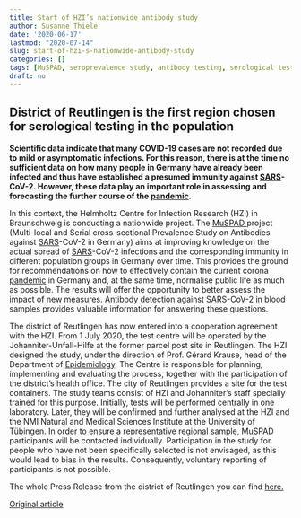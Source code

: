 ```yaml
---
title: Start of HZI’s nationwide antibody study
author: Susanne Thiele
date: '2020-06-17'
lastmod: "2020-07-14"
slug: start-of-hzi-s-nationwide-antibody-study
categories: []
tags: [MuSPAD, seroprevalence study, antibody testing, serological test, serological survey, screening]
draft: no
---
```


## District of Reutlingen is the first region chosen for serological testing in the population

**Scientific data indicate that many COVID-19 cases are not recorded due to mild or asymptomatic infections. For this reason, there is at the time no sufficient data on how many people in Germany have already been infected and thus have established a presumed immunity against [SARS](https://www.helmholtz-hzi.de/en/info-centre/glossary/entry/sars/)-CoV-2. However, these data play an important role in assessing and forecasting the further course of the [pandemic](https://www.helmholtz-hzi.de/en/info-centre/glossary/entry/pandemic/).**

In this context, the Helmholtz Centre for Infection Research (HZI) in Braunschweig is conducting a nationwide project. The [MuSPAD ](https://www.helmholtz-hzi.de/en/research/forschungsprojekte/view/projekt/detail/muspad/ "Opens external link in a new window")project (Multi-local and Serial cross-sectional Prevalence Study on Antibodies against [SARS](https://www.helmholtz-hzi.de/en/info-centre/glossary/entry/sars/)-CoV-2 in Germany) aims at improving knowledge on the actual spread of [SARS](https://www.helmholtz-hzi.de/en/info-centre/glossary/entry/sars/)-CoV-2 infections and the corresponding immunity in different population groups in Germany over time. This provides the ground for recommendations on how to effectively contain the current corona [pandemic](https://www.helmholtz-hzi.de/en/info-centre/glossary/entry/pandemic/) in Germany and, at the same time, normalise public life as much as possible. The results will offer the opportunity to better assess the impact of new measures. Antibody detection against [SARS](https://www.helmholtz-hzi.de/en/info-centre/glossary/entry/sars/)-CoV-2 in blood samples provides valuable information for answering these questions.

The district of Reutlingen has now entered into a cooperation agreement with the HZI. From 1 July 2020, the test centre will be operated by the Johanniter-Unfall-Hilfe at the former parcel post site in Reutlingen. The HZI designed the study, under the direction of Prof. Gérard Krause, head of the Department of [Epidemiology](https://www.helmholtz-hzi.de/en/info-centre/glossary/entry/epidemiology/). The Centre is responsible for planning, implementing and evaluating the process, together with the participation of the district’s health office. The city of Reutlingen provides a site for the test containers. The study teams consist of HZI and Johanniter’s staff specially trained for this purpose. Initially, tests will be performed centrally in one laboratory. Later, they will be confirmed and further analysed at the HZI and the NMI Natural and Medical Sciences Institute at the University of Tübingen. In order to ensure a representative regional sample, MuSPAD participants will be contacted individually. Participation in the study for people who have not been specifically selected is not envisaged, as this would lead to bias in the results. Consequently, voluntary reporting of participants is not possible.

The whole Press Release from the district of Reutlingen you can find [here.](https://www.kreis-reutlingen.de/de/Aktuelles/Landkreis-aktuell/Landkreis-aktuell?view=publish&item=article&id=1977)


[Original article](https://www.helmholtz-hzi.de/en/news-events/news/view/article/complete/start-der-bundesweiten-seropraevalenzstudie-des-hzi0/)
